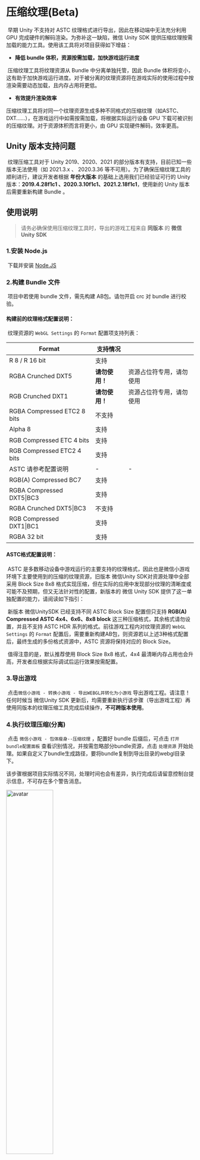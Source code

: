 # 压缩纹理(Beta)

​		早期 Unity 不支持对 ASTC 纹理格式进行导出，因此在移动端中无法充分利用 GPU 完成硬件的解码渲染。为弥补这一缺陷，微信 Unity SDK 提供压缩纹理按需加载的能力工具。使用该工具将对项目获得如下增益：

- **降低 bundle 体积，资源按需加载，加快游戏运行进度**

​		压缩纹理工具将纹理资源从 Bundle 中分离单独托管，因此 Bundle 体积将变小，这有助于加快游戏运行进度。对于被分离的纹理资源将在游戏实际的使用过程中按渲染需要动态加载，且内存占用将更低。

- **有效提升渲染效率**

​		压缩纹理工具将对同一个纹理资源生成多种不同格式的压缩纹理（如ASTC、DXT……），在游戏运行中如需按需加载，将根据实际运行设备 GPU 下载可被识别的压缩纹理。对于资源体积而言将更小，由 GPU 实现硬件解码，效率更高。



## Unity 版本支持问题

​		纹理压缩工具对于 Unity 2019、2020、2021 的部分版本有支持，目前已知一些版本无法使用（如 2021.3.x 、 2020.3.36 等不可用）。为了确保压缩纹理工具的顺利进行，建议开发者根据 **年份大版本** 的基础上选用我们已经验证可行的 Unity 版本：**2019.4.28f1c1 、2020.3.10f1c1、2021.2.18f1c1**，使用新的 Unity 版本后需要重新构建 Bundle 。



## 使用说明

> 请务必确保使用压缩纹理工具时，导出的游戏工程来自 **同版本** 的 **微信 Unity SDK**

### 1.安装 Node.js

​		下载并安装 [Node.JS](https://nodejs.org/en/) 

### 2.构建 Bundle 文件

​		项目中若使用 bundle 文件，需先构建 AB包。请勿开启 crc 对 bundle 进行校验。

#### 构建前的纹理格式配置说明：

​		纹理资源的 `WebGL Settings` 的 `Format` 配置项支持列表：

| Format                      | 支持情况       |                          |
| --------------------------- | -------------- | ------------------------ |
| R 8 / R 16 bit              | 支持           |                          |
| RGBA Crunched DXT5          | **请勿使用！** | 资源占位符专用，请勿使用 |
| RGB Crunched DXT1           | **请勿使用！** | 资源占位符专用，请勿使用 |
| RGBA Compressed ETC2 8 bits | 不支持         |                          |
| Alpha 8                     | 支持           |                          |
| RGB Compressed ETC 4 bits   | 支持           |                          |
| RGB Compressed ETC2 4 bits  | 支持           |                          |
| ASTC 请参考配置说明         | -              | -                        |
| RGB(A) Compressed BC7       | 支持           |                          |
| RGBA Compressed DXT5\|BC3   | 支持           |                          |
| RGBA Crunched DXT5\|BC3     | 不支持         |                          |
| RGB Compressed DXT1\|BC1    | 支持           |                          |
| RGBA 32 bit                 | 支持           |                          |

#### ASTC格式配置说明：

​		ASTC 是多数移动设备中游戏运行的主要支持的纹理格式，因此也是微信小游戏环境下主要使用到的压缩的纹理资源，旧版本 微信Unity SDK对资源处理中全部采用 Block Size 8x8 格式实现压缩，但在实际的应用中发现部分纹理的清晰度或可能不及预期，但又无法针对性的配置，新版本的 微信 Unity SDK 提供了这一单独配置的能力，请阅读如下指引：

​		新版本 微信UnitySDK 已经支持不同 ASTC Block Size 配置但只支持 **RGB(A) Compressed ASTC 4x4、6x6、8x8 block** 这三种压缩格式，其余格式请勿设置，并且不支持 ASTC HDR 系列的格式。前往游戏工程内对纹理资源的 `WebGL Settings` 的 `Format` 配置后，需要重新构建AB包，则资源若以上述3种格式配置后，最终生成的多份格式资源中，ASTC 资源将保持对应的 Block Size。

​		值得注意的是，默认推荐使用 Block Size 8x8 格式，4x4 最清晰内存占用也会升高，开发者应根据实际调试后运行效果按需配置。

### 3.导出游戏

​		点击`微信小游戏 - 转换小游戏 - 导出WEBGL并转化为小游戏` 导出游戏工程。请注意！任何时候当 微信Unity SDK 更新后，均需要重新执行该步骤（导出游戏工程）再使用同版本的纹理压缩工具完成后续操作，**不可跨版本使用**。

### 4.执行纹理压缩(分离)

​		点击 `微信小游戏 - 包体瘦身--压缩纹理` ，配置好 bundle 后缀后，可点击 `打开bundle配置面板` 查看识别情况，并按需忽略部分bundle资源，点击 `处理资源` 开始处理。如果自定义了bundle生成路径，要将bundle复制到导出目录的webgl目录下。

​		该步骤根据项目实际情况不同，处理时间也会有差异，执行完成后请留意控制台提示信息，不可存在多个警告消息。

<img src="/Users/nebulaliu/Documents/Github/minigame-unity-webgl-transform0/image/cm-texture1.png" alt="avatar" width="50%" />

### 5.执行纹理压缩(生成)

​		步骤4 处理完成后，控制台将给出使用 Node.js 脚本执行的消息提醒，开发者应根据提醒进入该目录，执行：

```shell
#开发调试阶段使用 只生成 ASTC 格式用于真机调试
node compress_astc_only.js
#上线时使用 生成所有格式纹理资源
node compress_all.js
```

### 6.上传CDN

​		执行完上述步骤后，将 `webgl-min` 目录中的资源上传至 CDN 服务器中，如 Assets 目录、StreamingAssets目录、xxx.webgl.data.unityweb.bin.txt 等文件，log 目录无需上传。



## Q&A

### 1.生成的纹理太大

​		PC端上预览的时候展示的是PNG图片会比较大，手机上用的是带txt后缀的，如astc.txt, 这些文件压缩率很高，注意正式环境CDN一定要开启Brotli或者Gzip，这样加载的时候纹理就会很小。速度快很多。建议优先使用Brotli。

### 2.资源上传至CDN的注意事项

​		上传至CDN时，请注意要按二进制传输，强制storebinary，如果按文本传输也会出现加载回来的图片成黑色。

### 3.Unity升级至2021后已支持ASTC，是否无需再使用微信压缩纹理工具

- Unity引擎自身压缩纹理：更统一的工作流；ASTC能支持最近3-4年大部分机型；但PC端不支持ASTC依然需要解压。
- 微信压缩纹理工具：支持不同平台的自适应(ETC2,ASTC,DXT)；同时纹理从ab中剥离出来，使得ab占用内存更小。
- 建议：如果是中轻度，对于内存和PC端不需要DXT可使用Unity自身的ASTC即可。对于重度游戏(MMO、SLG)，非常看重内存和不同平台适配，则使用微信压缩纹理。
